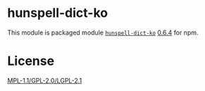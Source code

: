 # hunspell-dict-ko

This module is packaged module [`hunspell-dict-ko`](https://github.com/spellcheck-ko/hunspell-dict-ko) [0.6.4](https://github.com/spellcheck-ko/hunspell-dict-ko/releases/tag/0.6.4) for npm.

# License

[MPL-1.1/GPL-2.0/LGPL-2.1](https://github.com/kwonoj/hunspell-dict/blob/master/packages/ko/LICENSE)

